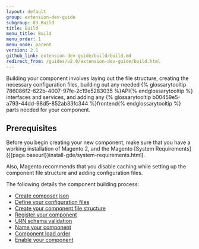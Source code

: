 ```yaml
---
layout: default
group: extension-dev-guide
subgroup: 03_Build
title: Build
menu_title: Build
menu_order: 1
menu_node: parent
version: 2.1
github_link: extension-dev-guide/build/build.md
redirect_from: /guides/v2.0/extension-dev-guide/build.html
---
```


Building your component involves laying out the file structure, creating the necessary configuration files, building out any needed {% glossarytooltip 786086f2-622b-4007-97fe-2c19e5283035 %}API{% endglossarytooltip %} interfaces and services, and adding any {% glossarytooltip b00459e5-a793-44dd-98d5-852ab33fc344 %}frontend{% endglossarytooltip %} parts needed for your component.

<h2 id="create-component-basics">Prerequisites</h2>
Before you begin creating your new component, make sure that you have a working installation of Magento 2, and the Magento [System Requirements]({{page.baseurl}}install-gde/system-requirements.html).

Also, Magento recommends that you disable caching while setting up the component file structure and adding configuration files.

The following details the component building process:

*	[Create composer.json]({{page.baseurl}}extension-dev-guide/build/composer-integration.html)
*	[Define your configuration files]({{page.baseurl}}extension-dev-guide/build/required-configuration-files.html)
*	[Create your component file structure]({{page.baseurl}}extension-dev-guide/build/module-file-structure.html)
*	[Register your component]({{page.baseurl}}extension-dev-guide/build/component-registration.html)
*	[URN schema validation]({{page.baseurl}}extension-dev-guide/build/XSD-XML-validation.html)
*	[Name your component]({{page.baseurl}}extension-dev-guide/build/create_component.html)
*	[Component load order]({{page.baseurl}}extension-dev-guide/build/module-load-order.html)
*	[Enable your component]({{page.baseurl}}extension-dev-guide/build/enable-module.html)
